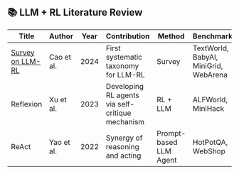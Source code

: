 ## 📚 LLM + RL Literature Review

| Title | Author | Year | Contribution | Method | Benchmark | Challenges | Strengths |
|-------|--------|------|--------------|--------|-----------|-------------|------------|
| [Survey on LLM-RL](https://arxiv.org/abs/2402.08491) | Cao et al. | 2024 | First systematic taxonomy for LLM-RL | Survey | TextWorld, BabyAI, MiniGrid, WebArena | LLM controllability, benchmark diversity | Comprehensive taxonomy, up-to-date examples |
| Reflexion | Xu et al. | 2023 | Developing RL agents via self-critique mechanism | RL + LLM | ALFWorld, MiniHack | Self-evaluation, temporal planning | Learning from past mistakes using reflection |
| ReAct | Yao et al. | 2022 | Synergy of reasoning and acting | Prompt-based LLM Agent | HotPotQA, WebShop | Planning–action alignment | Tracing reasoning alongside actions |
